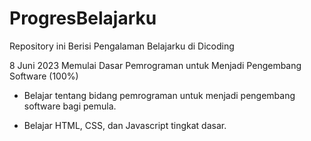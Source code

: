 # ProgresBelajarku
Repository ini Berisi Pengalaman Belajarku di Dicoding

8 Juni 2023
Memulai Dasar Pemrograman untuk Menjadi Pengembang Software (100%)

* Belajar tentang bidang pemrograman untuk menjadi pengembang software bagi pemula.

* Belajar HTML, CSS, dan Javascript tingkat dasar.
